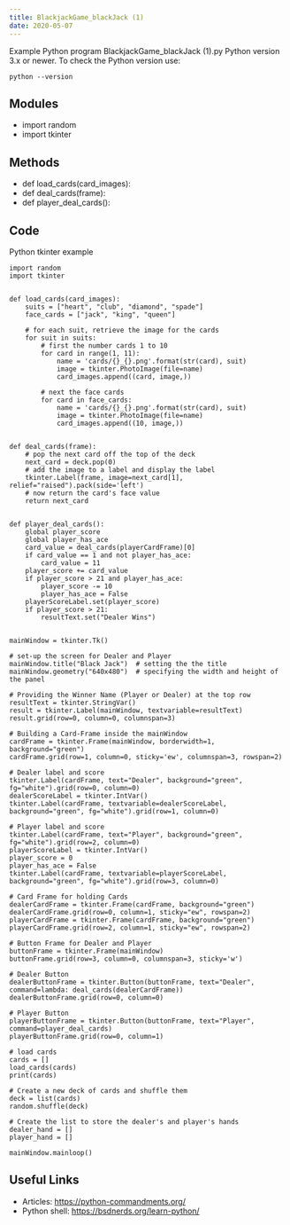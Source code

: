 ```yaml
---
title: BlackjackGame_blackJack (1)
date: 2020-05-07
---
```

Example Python program BlackjackGame_blackJack (1).py
Python version 3.x or newer.
To check the Python version use:

    python --version

## Modules

* import random
* import tkinter

## Methods

* def load_cards(card_images):
* def deal_cards(frame):
* def player_deal_cards():

## Code

Python tkinter example

    import random
    import tkinter
    
    
    def load_cards(card_images):
        suits = ["heart", "club", "diamond", "spade"]
        face_cards = ["jack", "king", "queen"]
    
        # for each suit, retrieve the image for the cards
        for suit in suits:
            # first the number cards 1 to 10
            for card in range(1, 11):
                name = 'cards/{}_{}.png'.format(str(card), suit)
                image = tkinter.PhotoImage(file=name)
                card_images.append((card, image,))
    
            # next the face cards
            for card in face_cards:
                name = 'cards/{}_{}.png'.format(str(card), suit)
                image = tkinter.PhotoImage(file=name)
                card_images.append((10, image,))
    
    
    def deal_cards(frame):
        # pop the next card off the top of the deck
        next_card = deck.pop(0)
        # add the image to a label and display the label
        tkinter.Label(frame, image=next_card[1], relief="raised").pack(side='left')
        # now return the card's face value
        return next_card
    
    
    def player_deal_cards():
        global player_score
        global player_has_ace
        card_value = deal_cards(playerCardFrame)[0]
        if card_value == 1 and not player_has_ace:
            card_value = 11
        player_score += card_value
        if player_score > 21 and player_has_ace:
            player_score -= 10
            player_has_ace = False
        playerScoreLabel.set(player_score)
        if player_score > 21:
            resultText.set("Dealer Wins")
    
    
    mainWindow = tkinter.Tk()
    
    # set-up the screen for Dealer and Player
    mainWindow.title("Black Jack")  # setting the the title
    mainWindow.geometry("640x480")  # specifying the width and height of the panel
    
    # Providing the Winner Name (Player or Dealer) at the top row
    resultText = tkinter.StringVar()
    result = tkinter.Label(mainWindow, textvariable=resultText)
    result.grid(row=0, column=0, columnspan=3)
    
    # Building a Card-Frame inside the mainWindow
    cardFrame = tkinter.Frame(mainWindow, borderwidth=1, background="green")
    cardFrame.grid(row=1, column=0, sticky='ew', columnspan=3, rowspan=2)
    
    # Dealer label and score
    tkinter.Label(cardFrame, text="Dealer", background="green", fg="white").grid(row=0, column=0)
    dealerScoreLabel = tkinter.IntVar()
    tkinter.Label(cardFrame, textvariable=dealerScoreLabel, background="green", fg="white").grid(row=1, column=0)
    
    # Player label and score
    tkinter.Label(cardFrame, text="Player", background="green", fg="white").grid(row=2, column=0)
    playerScoreLabel = tkinter.IntVar()
    player_score = 0
    player_has_ace = False
    tkinter.Label(cardFrame, textvariable=playerScoreLabel, background="green", fg="white").grid(row=3, column=0)
    
    # Card Frame for holding Cards
    dealerCardFrame = tkinter.Frame(cardFrame, background="green")
    dealerCardFrame.grid(row=0, column=1, sticky="ew", rowspan=2)
    playerCardFrame = tkinter.Frame(cardFrame, background="green")
    playerCardFrame.grid(row=2, column=1, sticky="ew", rowspan=2)
    
    # Button Frame for Dealer and Player
    buttonFrame = tkinter.Frame(mainWindow)
    buttonFrame.grid(row=3, column=0, columnspan=3, sticky='w')
    
    # Dealer Button
    dealerButtonFrame = tkinter.Button(buttonFrame, text="Dealer", command=lambda: deal_cards(dealerCardFrame))
    dealerButtonFrame.grid(row=0, column=0)
    
    # Player Button
    playerButtonFrame = tkinter.Button(buttonFrame, text="Player", command=player_deal_cards)
    playerButtonFrame.grid(row=0, column=1)
    
    # load cards
    cards = []
    load_cards(cards)
    print(cards)
    
    # Create a new deck of cards and shuffle them
    deck = list(cards)
    random.shuffle(deck)
    
    # Create the list to store the dealer's and player's hands
    dealer_hand = []
    player_hand = []
    
    mainWindow.mainloop()
    

## Useful Links

- Articles: https://python-commandments.org/
- Python shell: https://bsdnerds.org/learn-python/
